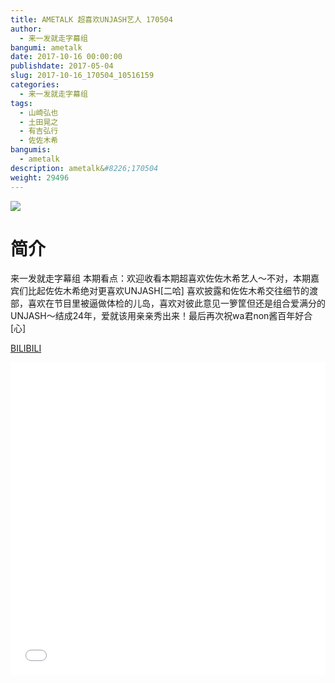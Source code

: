 ```yaml
---
title: AMETALK 超喜欢UNJASH艺人 170504
author: 
  - 来一发就走字幕组
bangumi: ametalk
date: 2017-10-16 00:00:00
publishdate: 2017-05-04
slug: 2017-10-16_170504_10516159
categories: 
  - 来一发就走字幕组
tags: 
  - 山崎弘也
  - 土田晃之
  - 有吉弘行
  - 佐佐木希
bangumis: 
  - ametalk
description: ametalk&#8226;170504
weight: 29496
---
```


![](https://i.imgur.com/atCibhx.jpg)

# 简介  
来一发就走字幕组
本期看点：欢迎收看本期超喜欢佐佐木希艺人～不对，本期嘉宾们比起佐佐木希绝对更喜欢UNJASH[二哈] 喜欢披露和佐佐木希交往细节的渡部，喜欢在节目里被逼做体检的儿岛，喜欢对彼此意见一箩筐但还是组合爱满分的UNJASH～结成24年，爱就该用亲亲秀出来！最后再次祝wa君non酱百年好合[心]

  [BILIBILI](https://www.bilibili.com/video/av10516159/)


<div class="vcontainer">  <iframe class='video' src="//www.bilibili.com/blackboard/player.html?cid=17364937&aid=10516159" width="100%" height="500" frameborder="0" allowfullscreen="allowfullscreen"></iframe></div>
